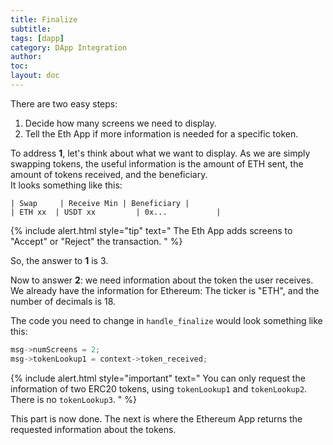 ```yaml
---
title: Finalize
subtitle:
tags: [dapp]
category: DApp Integration
author:
toc: 
layout: doc
---
```


There are two easy steps:
1. Decide how many screens we need to display.
2. Tell the Eth App if more information is needed for a specific token.

To address **1**, let's think about what we want to display.
As we are simply swapping tokens, the useful information is the amount of ETH sent, the amount of tokens received, and the beneficiary.  
It looks something like this:
```
| Swap     | Receive Min | Beneficiary |
| ETH xx  | USDT xx         | 0x...           |
```
<!--  -->
{% include alert.html style="tip" text="
The Eth App adds screens to \"Accept\" or \"Reject\" the transaction.
" %}
<!--  -->

So, the answer to **1** is 3.

Now to answer **2**: we need information about the token the user receives. We already have the information for Ethereum: The ticker is "ETH", and the number of decimals is 18.

The code you need to change in `handle_finalize` would look something like this:
```c
msg->numScreens = 2;
msg->tokenLookup1 = context->token_received;
```

<!--  -->
{% include alert.html style="important" text="
You can only request the information of two ERC20 tokens, using <code>tokenLookup1</code> and <code>tokenLookup2</code>. There is no <code>tokenLookup3</code>.
" %}
<!--  -->

This part is now done. The next is where the Ethereum App returns the requested information about the tokens.


